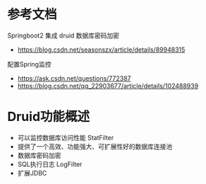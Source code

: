 # 参考文档
Springboot2 集成 druid 数据库密码加密
- https://blog.csdn.net/seasonszx/article/details/89948315

配置Spring监控
- https://ask.csdn.net/questions/772387
- https://blog.csdn.net/qq_22903677/article/details/102488939




# Druid功能概述
- 可以监控数据库访问性能 StatFilter
- 提供了一个高效、功能强大、可扩展性好的数据库连接池
- 数据库密码加密
- SQL执行日志 LogFilter
- 扩展JDBC